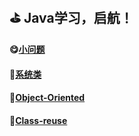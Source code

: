 ##  :golf: Java学习，启航！

#### :yum:[小问题](./problem.md)
#### :file_folder:[系统类](https://github.com/swordboyASS/Rear-end-Learing/blob/master/Java/%E4%B8%80%E4%BA%9B%E7%B1%BB.md#title)
#### :file_folder:[Object-Oriented](https://github.com/swordboyASS/Rear-End/blob/master/Java/Object-Oriented.md)
#### :file_folder:[Class-reuse](https://github.com/swordboyASS/Rear-End/blob/master/Java/%E7%B1%BB%E7%9A%84%E9%87%8D%E7%94%A8.md)




